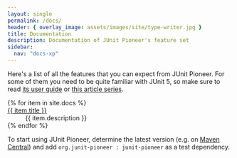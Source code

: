 ```yaml
---
layout: single
permalink: /docs/
header: { overlay_image: assets/images/site/type-writer.jpg }
title: Documentation
description: Documentation of JUnit Pioneer's feature set
sidebar:
  nav: "docs-xp"
---
```


Here's a list of all the features that you can expect from JUnit Pioneer.
For some of them you need to be quite familiar with JUnit 5, so make sure to read [its user guide](https://junit.org/junit5/docs/current/user-guide/) or [this article series](https://blog.codefx.org/libraries/junit-5-basics/).

<dl>
{% for item in site.docs %}
  <dt><a href="{{ item.url }}">{{ item.title }}</a></dt>
  <dd>{{ item.description }}</dd>
{% endfor %}
</dl>

To start using JUnit Pioneer, determine the latest version (e.g. on [Maven Central](http://search.maven.org/#search%7Cga%7C1%7Cg%3A%22org.junit-pioneer%22%20a%3A%22junit-pioneer%22)) and add `org.junit-pioneer : junit-pioneer` as a test dependency.
